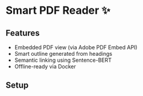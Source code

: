 # Smart PDF Reader ✨

## Features
- Embedded PDF view (via Adobe PDF Embed API)
- Smart outline generated from headings
- Semantic linking using Sentence-BERT
- Offline-ready via Docker

## Setup
